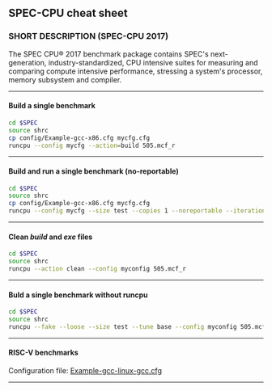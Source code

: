 ## SPEC-CPU cheat sheet

### SHORT DESCRIPTION (SPEC-CPU 2017)
The SPEC CPU® 2017 benchmark package contains SPEC's next-generation, industry-standardized, CPU intensive suites for measuring and comparing compute intensive performance, stressing a system's processor, memory subsystem and compiler.

---
#### Build a single benchmark
```bash 
cd $SPEC
source shrc
cp config/Example-gcc-x86.cfg mycfg.cfg
runcpu --config mycfg --action=build 505.mcf_r
```

---

#### Build and run a single benchmark (no-reportable)
```bash 
cd $SPEC
source shrc
cp config/Example-gcc-x86.cfg mycfg.cfg
runcpu --config mycfg --size test --copies 1 --noreportable --iterations 1 505.mcf_r
```
---

#### Clean *build* and *exe* files
```bash
cd $SPEC
source shrc
runcpu --action clean --config myconfig 505.mcf_r
```

---

#### Buld a single benchmark without runcpu
```bash
cd $SPEC
source shrc
runcpu --fake --loose --size test --tune base --config myconfig 505.mcf_r
```

---

#### RISC-V benchmarks

Configuration file: [Example-gcc-linux-gcc.cfg](https://www.spec.org/cpu2017/Docs/Example-gcc-linux-riscv.cfg)

---

